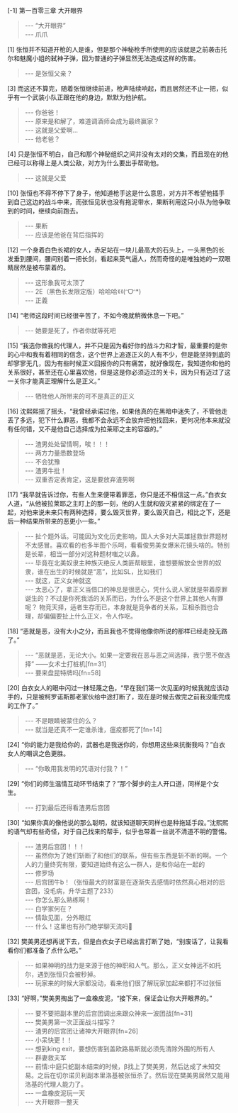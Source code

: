 
[-1] 第一百零三章 大开眼界
>--- “大开眼界”<br>
>--- 爪爪<br>

[1] 张恒并不知道开枪的人是谁，但是那个神秘枪手所使用的应该就是之前袭击托尔和魅魔小姐的弑神子弹，因为普通的子弹显然无法造成这样的伤害。
>--- 是张恒父亲？<br>

[3] 而这还不算完，随着张恒继续前进，枪声陆续响起，而且居然还不止一把，似乎有一个武装小队正跟在他的身边，默默为他护航。
>--- 你爸爸！<br>
>--- 原来是和解了，难道调酒师会成为最终赢家？<br>
>--- 这就是父爱啊…<br>
>--- 他老爸？<br>

[4] 只是张恒不明白，自己和那个神秘组织之间并没有太对的交集，而且现在的他已经可以称得上是人类公敌，对方为什么要出手帮助他。
>--- 这就是父爱<br>

[10] 张恒也不得不停下了身子，他知道枪手这是什么意思，对方并不希望他插手到自己这边的战斗中来，而张恒见状也没有拖泥带水，果断利用这只小队为他争取到的时间，继续向前跑去。
>--- 果断<br>
>--- 应该是他爸在背后指挥的<br>

[12] 一个身着白色长裙的女人，赤足站在一块儿最高大的石头上，一头黑色的长发垂到腰间，腰间别着一把长剑，看起来英气逼人，然而奇怪的是唯独她的一双眼睛居然是被布蒙着的。
>--- 这形象我可太顶了<br>
>--- 2E（黑色长发限定版）哈哈哈ꉂꉂ(ᵔᗜᵔ*)<br>
>--- 正義<br>

[14] “老师这段时间已经很辛苦了，不如今晚就稍微休息一下吧。”
>--- 她要是死了，作者你就等死吧<br>

[15] “我选你做我的代理人，并不只是因为看好你的战斗力和才智，最重要的是你的心中和我有着相同的信念，这个世界上追逐正义的人有不少，但是能坚持到底的却寥寥无几，因为有些时候正义回报你的只有痛苦，就好像现在，我知道你和他的关系很好，甚至还在心里喜欢他，但是这是你必须迈过的关卡，因为只有迈过了这一关你才能真正理解什么是正义。”
>--- 牺牲他人所带来的可不是真正的正义<br>

[16] 沈熙熙摇了摇头，“我曾经承诺过他，如果他真的在黑暗中迷失了，不管他走丢了多远，犯下什么罪恶，我都不会永远不会放弃把他找回来，更何况他本来就没有任何错，又不是他自己选择成为拉莱耶之主的容器的。”
>--- 渣男处处留情啊，唉！！！<br>
>--- 两方力量悉数登场<br>
>--- 不会犹豫<br>
>--- 渣男牛批！<br>
>--- 双重否定表肯定，这是要放弃渣男啊<br>

[17] “我早就告诉过你，有些人生来便带着罪恶，你只是还不相信这一点。”白衣女人道，“从他被拉莱耶之主盯上的那一刻，他的人生就和毁灭紧紧的绑定在了一起，对他来说未来只有两种选择，要么毁灭世界，要么毁灭自己，相比之下，还是后一种结果所带来的恶更小一些。”
>--- 扯个题外话。可能因为文化历史影响，国人大多对大英雄拯救世界题材不太感冒。喜欢看的也多半图个乐呵，看看俊男美女爆米花镜头啥的。特别是长辈，相当一部分对这种题材嗤之以鼻。<br>
>--- 毕竟在北美奴隶主种族灭绝反人类匪帮眼里，谁想要解放全世界的奴隶，谁在出生的时候就是“恶”，比如SL，比如我们<br>
>--- 就这，正义女神就这<br>
>--- 太恶心了，拿正义当借口的神总是很恶心，凭什么说人家就是带着原罪诞生的？不过是你死我活的关系而已，为什么不是这个世界上其他人有罪呢？
物竞天择，适者生存而已，本身就是竞争者的关系，互相杀戮也合理，却偏偏要扯上什么正义，令人作呕。<br>

[18] “恶就是恶，没有大小之分，而且我也不觉得他像你所说的那样已经走投无路了。”
>--- “恶就是恶，无论大小。如果一定要我在恶与恶之间选择，我宁愿不做选择”
——女术士打桩机[fn=31]<br>
>--- 要来盘昆特牌吗[fn=58]<br>

[20] 白衣女人的眼中闪过一抹轻蔑之色，“早在我们第一次见面的时候我就应该动手的，只是被柯罗诺斯那老家伙给中途打断了，现在是时候去做完之前我没能完成的工作了。”
>--- 不是眼睛被蒙住的么？<br>
>--- 就当是还真不一定谁杀谁，瘟疫都死了[fn=14]<br>

[24] “你的能力是我给你的，武器也是我送你的，你想用这些来抗衡我吗？”白衣女人的嘲讽之色更胜。
>--- “你敢用我发明的咒语对付我？！”<br>

[29] “你们的师生温情互动环节结束了？”那个脚步的主人开口道，同样是个女生。
>--- 打到最后还得看渣男后宫团<br>

[30] “如果你真的像他说的那么聪明，就该知道聊天同样也是种拖延手段。”沈熙熙的语气却有些奇怪，对于自己找来的帮手，似乎也带着一丝说不清道不明的警惕。
>--- 渣男后宫团！！！<br>
>--- 虽然你为了她们斩断了和他们的联系，但有些东西是斩不断的啊。一个人的力量终究有限，要知道始终有这么一群人，是和你站在一起的<br>
>--- 修罗场<br>
>--- 后宫团牛b！（张恒最大的财富是在逐渐失去感情时依然真心相对的后宫团，没毛病，升华主题了233）<br>
>--- 你怎么那么熟练啊！<br>
>--- 白学家何在？<br>
>--- 情敌见面，分外眼红<br>
>--- 什么！这里也有孙门绝学聊天流吗🤗<br>

[32] 樊美男还想再说下去，但是白衣女子已经出言打断了她，“别废话了，让我看看你们都准备了点什么吧。”
>--- 如果神明的战力是来源于他的神职和人气。那么，正义女神远不如托尔，遇到张恒只会被秒掉。<br>
>--- 玩家来的时候大家都没动，看来他们很了解玩家加起来都打不过张恒<br>

[33] “好啊，”樊美男掏出了一盒橡皮泥，“接下来，保证会让你大开眼界的。”
>--- 要不要把副本里的后宫团调出来跟众神来一波团战[fn=31]<br>
>--- 樊美男第一次正面战斗描写？<br>
>--- 渣男的后宫团让诸神大开眼界[fn=26]<br>
>--- 小呆快更！！<br>
>--- 想到king exit，要想伤害到盖欧路易斯就必须先清除外围的所有人<br>
>--- 群妻救夫军<br>
>--- 前情:中庭只蛇副本结束的时候，β找上了樊美男，然后达成了未知交易。之后在切尔诺贝利副本里洛基被张恒杀了。然后现在樊美男居然又能用洛基的代理人能力了。<br>
>--- 一盒橡皮泥玩一天<br>
>--- 大开眼界一整天<br>
